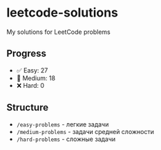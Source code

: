 # leetcode-solutions
My solutions for LeetCode problems

## Progress
- ✅ Easy: 27
- 🔄 Medium: 18  
- ❌ Hard: 0

## Structure
- `/easy-problems` - легкие задачи
- `/medium-problems` - задачи средней сложности  
- `/hard-problems` - сложные задачи
